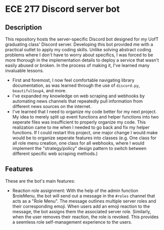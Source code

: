 # ECE 2T7 Discord server bot
## Description
This repository hosts the server-specific Discord bot designed for my UofT graduating class' Discord server. Developing this bot provided me with a practical outlet to apply my coding skills. Unlike solving abstract coding problems where I don't have to worry about specifics, I was forced to be more thorough in the implementation details to deploy a service that wasn't easily abused or broken. In the process of making it, I've learned many invaluable lessons. 
- First and foremost, I now feel comfortable navigating library documentation, as was learned through the use of `discord.py`, `beautifulSoup4`, and more. 
- I've expanded my knowledge on web scraping and webhooks by automating news channels that repeatedly pull information from different news sources on the internet.
- I've learned that I need to organize my code better for my next project. My idea to merely split up event functions and helper functions into two seperate files was insufficient to properly organize my code. This realization came to me when I needed to go back and fix my helper functions. If I could restart this project, one major change I would make would be to organize seperate features into classes (e.g. One class for all role menu creation, one class for all webhooks, where I would implement the "strategy/policy" design pattern to switch between different specific web scraping methods.)

## Features
These are the bot's main features:
- Reaction role assignment: With the help of the admin function $roleMenu, the bot will send out a message in the `#roles` channel that acts as a "Role Menu". The message outlines multiple server roles and their corresponding emoji. When users add an emoji reaction to the message, the bot assigns them the associated server role. Similarly, when the user removes their reaction, the role is revoked. This provides a seemless role self-management experience to the users.
